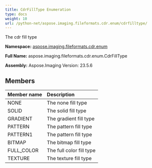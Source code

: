 ```yaml
---
title: CdrFillType Enumeration
type: docs
weight: 10
url: /python-net/aspose.imaging.fileformats.cdr.enum/cdrfilltype/
---
```


The cdr fill type

**Namespace:** [aspose.imaging.fileformats.cdr.enum](/imaging/python-net/aspose.imaging.fileformats.cdr.enum/)

**Full Name:** aspose.imaging.fileformats.cdr.enum.CdrFillType

**Assembly:**  Aspose.Imaging Version: 23.5.6

## **Members**
|**Member name**|**Description**|
| :- | :- |
|NONE|The none fill type|
|SOLID|The solid fill type|
|GRADIENT|The gradient fill type|
|PATTERN|The pattern fill type|
|PATTERN1|The pattern fill type|
|BITMAP|The bitmap fill type|
|FULL_COLOR|The full color fill type|
|TEXTURE|The texture fill type|
